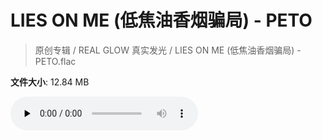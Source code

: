 # LIES ON ME (低焦油香烟骗局) - PETO

> 原创专辑 / REAL GLOW 真实发光 / LIES ON ME (低焦油香烟骗局) - PETO.flac

**文件大小**: 12.84 MB

<audio preload="none" controls><source src="https://file.hsyhx.top/archive/原创专辑/REAL_GLOW_真实发光/LIES ON ME (低焦油香烟骗局) - PETO.flac" type="audio/mpeg">您的浏览器不支持此音频格式</audio>